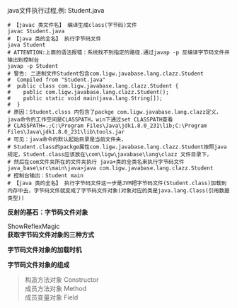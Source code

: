 java文件执行过程,例: Student.java
```shell script
# 【javac 类文件名】 编译生成class(字节码)文件
javac Student.java
# 【java 类的全名】 执行字节码文件
java Student
# ATTENTION:上面的语法报错：系统找不到指定的路径.通过javap -p 反编译字节码文件并输出到控制台
javap -p Student
# 警告: 二进制文件Student包含com.ligw.javabase.lang.clazz.Student
#  Compiled from "Student.java"
#  public class com.ligw.javabase.lang.clazz.Student {
#    public com.ligw.javabase.lang.clazz.Student();
#    public static void main(java.lang.String[]);
#  }
# 原因：Student.clsss 内包含了packge com.ligw.javabase.lang.clazz定义，java命令的工作空间是CLASSPATH，win下通过set CLASSPATH查看
# CLASSPATH=.;C:\Program Files\Java\jdk1.8.0_231\lib;C:\Program Files\Java\jdk1.8.0_231\lib\tools.jar
# 可见：java命令的默认起始目录是当前文件夹，
# Student.class的packge属性com.ligw.javabase.lang.clazz.Student按照java规定，Student.class应该放在\com\ligw\javabase\lang\clazz 文件目录下，
# 然后在com文件夹所在的文件夹执行 java+类的全类名来执行字节码文件
java_base\src\main\java>java com.ligw.javabase.lang.clazz.Student
# 控制台输出：Student main
# 【java 类的全名】 执行字节码文件这一步是JVM把字节码文件(Student.class)加载到内存中去，字节码文件就变成了字节码文件对象(对象对应的类是java.lang.Class(引用数据类型))
```

**反射的基石：字节码文件对象**

ShowReflexMagic  
**获取字节码文件对象的三种方式**  

**字节码文件对象的加载时机**  

**字节码文件对象的组成**  
> 构造方法对象 Constructor  
> 成员方法对象 Method  
> 成员变量对象 Field  
